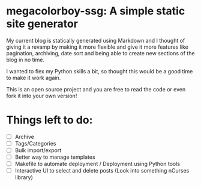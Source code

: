 # megacolorboy-ssg: A simple static site generator

My current blog is statically generated using Markdown and I thought
of giving it a revamp by making it more flexible and give it more features
like pagination, archiving, date sort and being able to create new
sections of the blog in no time.

I wanted to flex my Python skills a bit, so thought this would be a good
time to make it work again.

This is an open source project and you are free to read the code or even 
fork it into your own version!

# Things left to do:

- [ ] Archive
- [ ] Tags/Categories
- [ ] Bulk import/export
- [ ] Better way to manage templates
- [ ] Makefile to automate deployment / Deployment using Python tools
- [ ] Interactive UI to select and delete posts (Look into something nCurses library)
